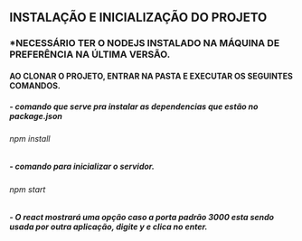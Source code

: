 ## INSTALAÇÃO E INICIALIZAÇÃO DO PROJETO

### *NECESSÁRIO TER O NODEJS INSTALADO NA MÁQUINA DE PREFERÊNCIA NA ÚLTIMA VERSÃO.

#### AO CLONAR O PROJETO, ENTRAR NA PASTA E EXECUTAR OS SEGUINTES COMANDOS.

##### - comando que serve pra instalar as dependencias que estão no package.json
###### npm install

##### - comando para inicializar o servidor.
###### npm start


##### - O react mostrará uma opção caso a porta padrão 3000 esta sendo usada por outra aplicação, digite y e clica no enter.

